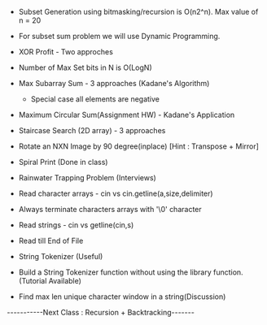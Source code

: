
- Subset Generation using bitmasking/recursion is O(n2^n). Max value of n = 20
- For subset sum problem we will use Dynamic Programming.
- XOR Profit - Two approches
- Number of Max Set bits in N is O(LogN)
- Max Subarray Sum - 3 approaches (Kadane's Algorithm)
	- Special case all elements are negative

- Maximum Circular Sum(Assignment HW) - Kadane's Application
- Staircase Search (2D array) - 3 approaches
- Rotate an NXN Image by 90 degree(inplace) [Hint : Transpose + Mirror]
- Spiral Print (Done in class)
- Rainwater Trapping Problem (Interviews)
- Read character arrays - cin vs cin.getline(a,size,delimiter)
- Always terminate characters arrays with '\0' character
- Read strings - cin vs getline(cin,s)
- Read till End of File
- String Tokenizer (Useful)
- Build a String Tokenizer function without using the library function.(Tutorial Available)
- Find max len unique character window in a string(Discussion)

-----------Next Class : Recursion  + Backtracking-------
